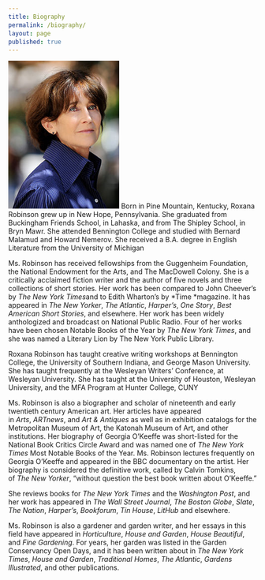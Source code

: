 ```yaml
---
title: Biography
permalink: /biography/
layout: page
published: true
---
```

![](/assets/img/Roxana-ROBINSON-14-c-David-Ignaszewski-koboy_LG.jpg) Born in Pine Mountain, Kentucky, Roxana Robinson grew up in New Hope, Pennsylvania. She graduated from Buckingham Friends School, in Lahaska, and from The Shipley School, in Bryn Mawr. She attended Bennington College and studied with Bernard Malamud and Howard Nemerov. She received a B.A. degree in English Literature from the University of Michigan

Ms. Robinson has received fellowships from the Guggenheim Foundation, the National Endowment for the Arts, and The MacDowell Colony. She is a critically acclaimed fiction writer and the author of five novels and three collections of short stories. Her work has been compared to John Cheever’s by *The New York Times*and to Edith Wharton’s by *Time *magazine. It has appeared in *The New Yorker*, *The Atlantic*, *Harper’s*, *One Story*, *Best American Short Stories*, and elsewhere. Her work has been widely anthologized and broadcast on National Public Radio. Four of her works have been chosen Notable Books of the Year by *The New York Times*, and she was named a Literary Lion by The New York Public Library.

Roxana Robinson has taught creative writing workshops at Bennington College, the University of Southern Indiana, and George Mason University. She has taught frequently at the Wesleyan Writers’ Conference, at Wesleyan University. She has taught at the University of Houston, Wesleyan University, and the MFA Program at Hunter College, CUNY

Ms. Robinson is also a biographer and scholar of nineteenth and early twentieth century American art. Her articles have appeared in *Arts*, *ARTnews*, and *Art & Antiques* as well as in exhibition catalogs for the Metropolitan Museum of Art, the Katonah Museum of Art, and other institutions. Her biography of Georgia O’Keeffe was short-listed for the National Book Critics Circle Award and was named one of *The New York Times* Most Notable Books of the Year. Ms. Robinson lectures frequently on Georgia O’Keeffe and appeared in the BBC documentary on the artist. Her biography is considered the definitive work, called by Calvin Tomkins, of *The New Yorker*, “without question the best book written about O’Keeffe.”

She reviews books for *The New York Times* and the *Washington Post*, and her work has appeared in *The Wall Street Journal*, *The Boston Globe*, *Slate*, *The Nation*, *Harper’s*, *Bookforum*, *Tin House*, *LitHub* and elsewhere.

Ms. Robinson is also a gardener and garden writer, and her essays in this field have appeared in *Horticulture*, *House and Garden*, *House Beautiful*, and *Fine Gardening*. For years, her garden was listed in the Garden Conservancy Open Days, and it has been written about in *The* *New York Times*, *House and Garden*, *Traditional Homes*, *The Atlantic*, *Gardens Illustrated*, and other publications.

 [1]: /wp-content/uploads/2013/06/Roxana-ROBINSON-14-c-David-Ignaszewski-koboy_LG.jpg